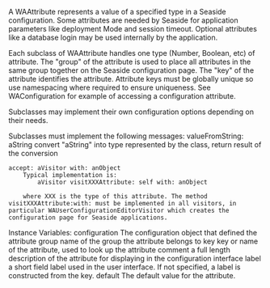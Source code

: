 A WAAttribute represents a value of a specified type in a Seaside configuration. Some attributes are needed by Seaside for application parameters like deployment Mode and session timeout. Optional attributes like a database login may be used internally by the application.

Each subclass of WAAttribute handles one type (Number, Boolean, etc) of attribute. The "group" of the attribute is used to place all attributes in the same group together on the Seaside configuration page. The "key" of the attribute identifies the attribute. Attribute keys must be globally unique so use namespacing where required to ensure uniqueness. See WAConfiguration for example of accessing a configuration attribute. 

Subclasses may implement their own configuration options depending on their needs.

Subclasses must implement the following messages:
	valueFromString: aString
		convert "aString" into type represented by the class, return result of the conversion
	
	accept: aVisitor with: anObject
		Typical implementation is:
			aVisitor visitXXXAttribute: self with: anObject

		where XXX is the type of this attribute. The method visitXXXAttribute:with: must be implemented in all visitors, in particular WAUserConfigurationEditorVisitor which creates the configuration page for Seaside applications.

Instance Variables:
	configuration	<WAConfiguration>	The configuration object that defined the attribute
	group			<Symbol>				name of the group the attribute belongs to
	key				<Symbol>				key or name of the attribute, used to look up the attribute
	comment		<String> 				a full length description of the attribute for displaying in the configuration interface
	label			<String>				a short field label used in the user interface. If not specified, a label is constructed from the key.
	default			<Object>				The default value for the attribute.